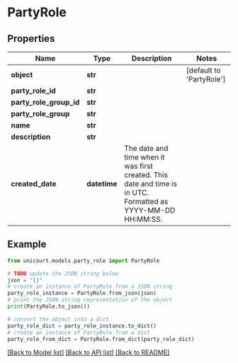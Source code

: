 # PartyRole


## Properties

Name | Type | Description | Notes
------------ | ------------- | ------------- | -------------
**object** | **str** |  | [default to 'PartyRole']
**party_role_id** | **str** |  | 
**party_role_group_id** | **str** |  | 
**party_role_group** | **str** |  | 
**name** | **str** |  | 
**description** | **str** |  | 
**created_date** | **datetime** | The date and time when it was first created. This date and time is in UTC. Formatted as YYYY-MM-DD HH:MM:SS. | 

## Example

```python
from unicourt.models.party_role import PartyRole

# TODO update the JSON string below
json = "{}"
# create an instance of PartyRole from a JSON string
party_role_instance = PartyRole.from_json(json)
# print the JSON string representation of the object
print(PartyRole.to_json())

# convert the object into a dict
party_role_dict = party_role_instance.to_dict()
# create an instance of PartyRole from a dict
party_role_from_dict = PartyRole.from_dict(party_role_dict)
```
[[Back to Model list]](../README.md#documentation-for-models) [[Back to API list]](../README.md#documentation-for-api-endpoints) [[Back to README]](../README.md)


